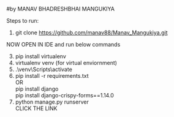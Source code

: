 #by MANAV BHADRESHBHAI MANGUKIYA 

Steps to run:
 1) git clone https://github.com/manav88/Manav_Mangukiya.git
    
 NOW OPEN IN IDE and run below commands
 
 3)  pip install virtualenv
 4)  virtualenv venv   (for virtual enviornment)
 5)  .\venv\Scripts\activate
 6)  pip install -r requirements.txt
      <br> OR <br>
    pip install django <br>
    pip install django-crispy-forms==1.14.0
 8)  python manage.py runserver <br>
CLICK THE LINK
